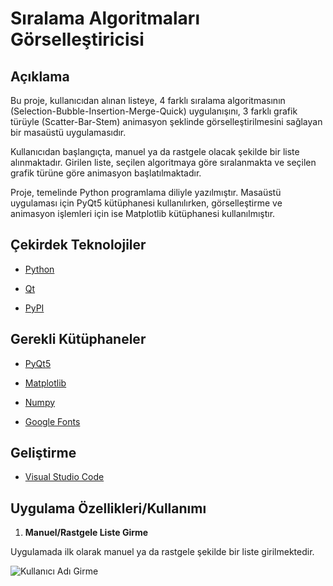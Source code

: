 # Sıralama Algoritmaları Görselleştiricisi

## Açıklama

Bu proje, kullanıcıdan alınan listeye, 4 farklı sıralama algoritmasının (Selection-Bubble-Insertion-Merge-Quick) uygulanışını, 3 farklı grafik türüyle (Scatter-Bar-Stem) animasyon şeklinde görselleştirilmesini sağlayan bir masaüstü uygulamasıdır.

Kullanıcıdan başlangıçta, manuel ya da rastgele olacak şekilde bir liste alınmaktadır. Girilen liste, seçilen algoritmaya göre sıralanmakta ve seçilen grafik türüne göre animasyon başlatılmaktadır.

Proje, temelinde Python programlama diliyle yazılmıştır. Masaüstü uygulaması için PyQt5 kütüphanesi kullanılırken, görselleştirme ve animasyon işlemleri için ise Matplotlib kütüphanesi kullanılmıştır.


## Çekirdek Teknolojiler

- [Python](https://www.python.org/)

- [Qt](https://www.qt.io/)

- [PyPI](https://pypi.org)

## Gerekli Kütüphaneler

- [PyQt5](https://pypi.org/project/PyQt5/)

- [Matplotlib](https://matplotlib.org/)

- [Numpy](https://numpy.org/)

- [Google Fonts](https://fonts.google.com/)


## Geliştirme

- [Visual Studio Code](https://code.visualstudio.com/)





## Uygulama Özellikleri/Kullanımı

1. **Manuel/Rastgele Liste Girme**

Uygulamada ilk olarak manuel ya da rastgele şekilde bir liste girilmektedir.

![Kullanıcı Adı Girme](https://user-images.githubusercontent.com/56768017/230287707-40ea0b73-a821-41f5-8242-aa5cbafc4e95.png)




